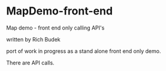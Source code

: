 # MapDemo-front-end
Map demo - front end only calling API's


written by Rich Budek

port of work in progress as a stand alone
front end only demo.

There are API calls.

